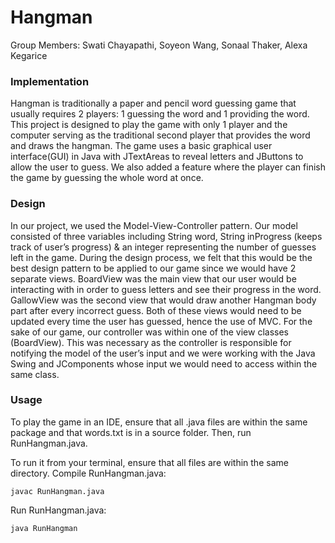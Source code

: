 # Hangman
Group Members: Swati Chayapathi, Soyeon Wang, Sonaal Thaker, Alexa Kegarice

### Implementation
Hangman is traditionally a paper and pencil word guessing game that usually requires 2 players: 1 guessing the word and 1 providing the word. This project is designed to play the game with only 1 player and the computer serving as the traditional second player that provides the word and draws the hangman. The game uses a basic graphical user interface(GUI) in Java with JTextAreas to reveal letters and JButtons to allow the user to guess. We also added a feature where the player can finish the game by guessing the whole word at once. 

### Design
In our project, we used the Model-View-Controller pattern. Our model consisted of three variables including String word, String inProgress (keeps track of user’s progress)  & an integer representing the number of guesses left in the game. During the design process, we felt that this would be the best design pattern to be applied to our game since we would have 2 separate views. BoardView was the main view that our user would be interacting with in order to guess letters and see their progress in the word. GallowView was the second view that would draw another Hangman body part after every incorrect guess. Both of these views would need to be updated every time the user has guessed, hence the use of MVC. For the sake of our game, our controller was within one of the view classes (BoardView). This was necessary as the controller is responsible for notifying the model of the user’s input and we were working with the Java Swing and JComponents whose input we would need to access within the same class.

### Usage
To play the game in an IDE, ensure that all .java files are within the same package and that words.txt is in a source folder. Then, run RunHangman.java.

To run it from your terminal, ensure that all files are within the same directory.
Compile RunHangman.java:
```
javac RunHangman.java
```
Run RunHangman.java:
```
java RunHangman
```